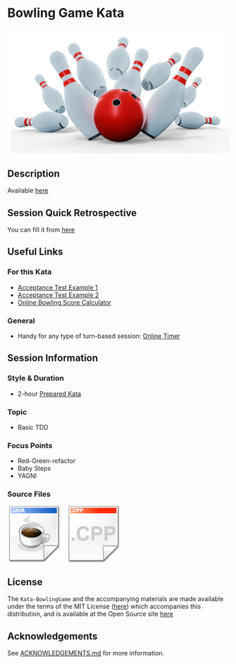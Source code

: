 # Bowling Game Kata

![Bowling Game](./images/BowlingGame.png)

## Description

Available [here](http://codingdojo.org/kata/Bowling/)

## Session Quick Retrospective

You can fill it from [here](./QuickRetrospective.md)

## Useful Links

### For this Kata

- [Acceptance Test Example 1](http://www.labviewcraftsmen.com/blog/bowling-kata-unit-test-framework#)
- [Acceptance Test Example 2](http://slocums.homestead.com/gamescore.html)
- [Online Bowling Score Calculator](http://www.bowlinggenius.com/)

### General

- Handy for any type of turn-based session: [Online Timer](https://agility.jahed.dev/)

## Session Information

### Style & Duration

- 2-hour [Prepared Kata](./doc/PreparedKata.md)

### Topic

- Basic TDD

### Focus Points

- Red-Green-refactor
- Baby Steps
- YAGNI

### Source Files

[![Java](./images/LanguageJava.png)](./java)
[![C++](./images/LanguageCpp.png)](./cpp)

## License

The `Kata-BowlingGame` and the accompanying materials are made available
under the terms of the MIT License ([here](LICENSE.md)) which accompanies this
distribution, and is available at the Open Source site [here](https://opensource.org/licenses/MIT)

## Acknowledgements

See [ACKNOWLEDGEMENTS.md](./ACKNOWLEDGEMENTS.md) for more information.